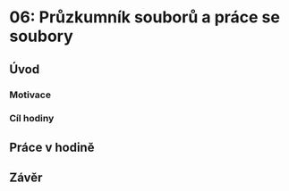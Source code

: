 # 06: Průzkumník souborů a práce se soubory

## Úvod

### Motivace

### Cíl hodiny

## Práce v hodině

## Závěr
